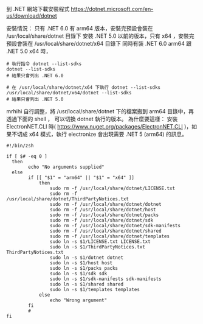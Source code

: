 到 .NET 網站下載安裝程式
https://dotnet.microsoft.com/en-us/download/dotnet

安裝情況：
只有 .NET 6.0 有 arm64 版本，安裝完預設會裝在 /usr/local/share/dotnet 目錄下
安裝 .NET 5.0 以前的版本，只有 x64 ，安裝完預設會裝在 /usr/local/share/dotnet/x64 目錄下
同時有裝 .NET 6.0 arm64 跟 .NET 5.0 x64 時，

``` shell
# 執行指令 dotnet --list-sdks
dotnet --list-sdks
# 結果只會列出 .NET 6.0
```

``` shell
# 在 /usr/local/share/dotnet/x64 下執行 dotnet --list-sdks
/usr/local/share/dotnet/x64/dotnet --list-sdks
# 結果只會列出 .NET 5.0
```

mrhihi 自行調整，將 /usr/local/share/dotnet 下的檔案搬到 arm64 目錄中，再透過下面的 shell ，
可以切換 dotnet 執行的版本。
為什麼要這樣：
    安裝 ElectronNET.CLI 時( https://www.nuget.org/packages/ElectronNET.CLI )，如果不切成 x64 模式，執行 electronize 會出現需要 .NET 5 (arm64) 的訊息。

``` shell
#!/bin/zsh

if [ $# -eq 0 ]
  then
        echo "No arguments supplied"
  else
        if [[ "$1" = "arm64" || "$1" = "x64" ]]
            then
                sudo rm -f /usr/local/share/dotnet/LICENSE.txt
                sudo rm -f /usr/local/share/dotnet/ThirdPartyNotices.txt
                sudo rm -f /usr/local/share/dotnet/dotnet
                sudo rm -f /usr/local/share/dotnet/host
                sudo rm -f /usr/local/share/dotnet/packs
                sudo rm -f /usr/local/share/dotnet/sdk
                sudo rm -f /usr/local/share/dotnet/sdk-manifests
                sudo rm -f /usr/local/share/dotnet/shared
                sudo rm -f /usr/local/share/dotnet/templates
                sudo ln -s $1/LICENSE.txt LICENSE.txt
                sudo ln -s $1/ThirdPartyNotices.txt ThirdPartyNotices.txt
                sudo ln -s $1/dotnet dotnet
                sudo ln -s $1/host host
                sudo ln -s $1/packs packs
                sudo ln -s $1/sdk sdk
                sudo ln -s $1/sdk-manifests sdk-manifests
                sudo ln -s $1/shared shared
                sudo ln -s $1/templates templates
            else
                echo "Wrong argument"
        fi
        # 
fi
```

